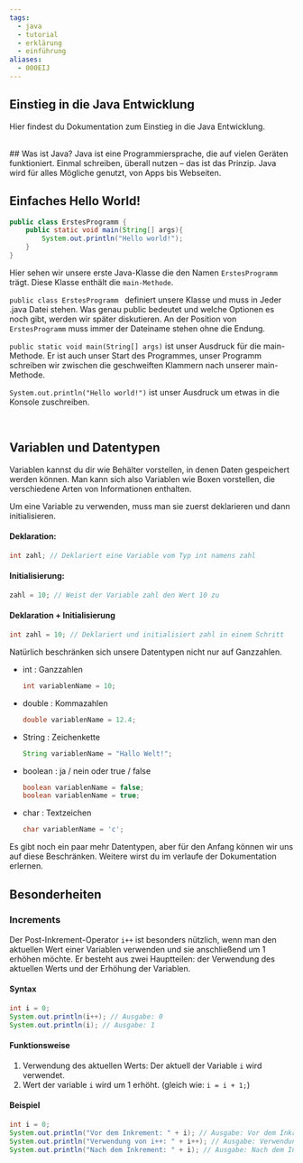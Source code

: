 ```yaml
---
tags:
  - java
  - tutorial
  - erklärung
  - einführung
aliases:
  - 000EIJ
---
```

## Einstieg in die Java Entwicklung
Hier findest du Dokumentation zum Einstieg in die Java Entwicklung.

<br/>
## Was ist Java?
Java ist eine Programmiersprache, die auf vielen Geräten funktioniert. Einmal schreiben, überall nutzen – das ist das Prinzip. Java wird für alles Mögliche genutzt, von Apps bis Webseiten.

<br/>

## Einfaches Hello World!
```java
public class ErstesProgramm {
	public static void main(String[] args){
		System.out.println("Hello world!");
	}
}
```

Hier sehen wir unsere erste Java-Klasse die den Namen ``ErstesProgramm`` trägt. Diese Klasse enthält die ``main-Methode``. 

``public class ErstesProgramm `` definiert unsere Klasse und muss in Jeder .java Datei stehen. Was genau public bedeutet und welche Optionen es noch gibt, werden wir später diskutieren. An der Position von ``ErstesProgramm`` muss immer der Dateiname stehen ohne die Endung.

``public static void main(String[] args)`` ist unser Ausdruck für die main-Methode. Er ist auch unser Start des Programmes, unser Programm schreiben wir zwischen die geschweiften Klammern nach unserer main-Methode. 

``System.out.println("Hello world!")`` ist unser Ausdruck um etwas in die Konsole zuschreiben.

<br/>

## Variablen und Datentypen
Variablen kannst du dir wie Behälter vorstellen, in denen Daten gespeichert werden können. Man kann sich also Variablen wie Boxen vorstellen, die verschiedene Arten von Informationen enthalten. 

Um eine Variable zu verwenden, muss man sie zuerst deklarieren und dann initialisieren.

#### Deklaration:
```Java
int zahl; // Deklariert eine Variable vom Typ int namens zahl
```
#### Initialisierung:
```Java
zahl = 10; // Weist der Variable zahl den Wert 10 zu
```
#### Deklaration + Initialisierung
```Java
int zahl = 10; // Deklariert und initialisiert zahl in einem Schritt
```

Natürlich beschränken sich unsere Datentypen nicht nur auf Ganzzahlen. 
* int : Ganzzahlen
	```java 
	int variablenName = 10;
	```
* double : Kommazahlen
	```java
	double variablenName = 12.4;
	```
* String : Zeichenkette
	```java
	String variablenName = "Hallo Welt!";
	```
* boolean : ja / nein oder true / false
	```java
	boolean variablenName = false;
	boolean variablenName = true;
	```
* char : Textzeichen
	```java
	char variablenName = 'c';
	```
	
Es gibt noch ein paar mehr Datentypen, aber für den Anfang können wir uns auf diese Beschränken. Weitere wirst du im verlaufe der Dokumentation erlernen.

## Besonderheiten
### Increments
Der Post-Inkrement-Operator ``i++`` ist besonders nützlich, wenn man den aktuellen Wert einer Variablen verwenden und sie anschließend um 1 erhöhen möchte. Er besteht aus zwei Hauptteilen: der Verwendung des aktuellen Werts und der Erhöhung der Variablen.

#### Syntax
```java
int i = 0;
System.out.println(i++); // Ausgabe: 0
System.out.println(i); // Ausgabe: 1
```

#### Funktionsweise
1. Verwendung des aktuellen Werts: Der aktuell der Variable ``i`` wird verwendet.
2. Wert der variable ``i`` wird um 1 erhöht. (gleich wie: ``i = i + 1;``)

#### Beispiel
```java
int i = 0;
System.out.println("Vor dem Inkrement: " + i); // Ausgabe: Vor dem Inkrement: 0
System.out.println("Verwendung von i++: " + i++); // Ausgabe: Verwendung von i++: 0
System.out.println("Nach dem Inkrement: " + i); // Ausgabe: Nach dem Inkrement: 1
```

